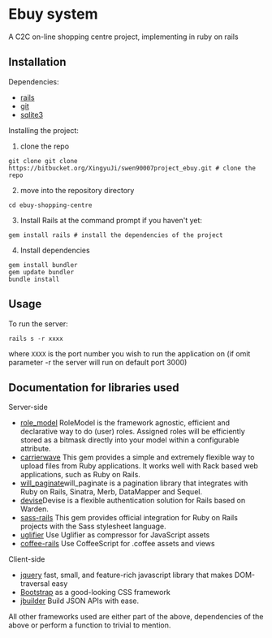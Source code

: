# Ebuy system
A C2C on-line shopping centre project, implementing in ruby on rails
## Installation

Dependencies:
- [rails](http://http://rubyonrails.org/)
- [git](http://git-scm.com/)
- [sqlite3](https://sqlite.org/)

Installing the project:
1. clone the repo
```
git clone git clone https://bitbucket.org/XingyuJi/swen90007project_ebuy.git # clone the repo
```
2. move into the repository directory
```
cd ebuy-shopping-centre
```
3. Install Rails at the command prompt if you haven't yet:
```
gem install rails # install the dependencies of the project
```
4. Install dependencies
```
gem install bundler
gem update bundler
bundle install
```
## Usage

To run the server:
```
rails s -r xxxx
```
where `XXXX` is the port number you wish to run the application on (if omit parameter -r the server will run on default port 3000)

## Documentation for libraries used

Server-side

- [role_model](https://github.com/martinrehfeld/role_model) RoleModel is the framework agnostic, efficient and declarative way to do (user) roles. Assigned roles will be efficiently stored as a bitmask directly into your model within a configurable attribute.
- [carrierwave](https://github.com/carrierwaveuploader/carrierwave) This gem provides a simple and extremely flexible way to upload files from Ruby applications. It works well with Rack based web applications, such as Ruby on Rails.
- [will_paginate](https://github.com/mislav/will_paginate)will_paginate is a pagination library that integrates with Ruby on Rails, Sinatra, Merb, DataMapper and Sequel.
- [devise](https://github.com/plataformatec/devise)Devise is a flexible authentication solution for Rails based on Warden.
- [sass-rails](https://github.com/rails/sass-rails) This gem provides official integration for Ruby on Rails projects with the Sass stylesheet language.
- [uglifier](https://github.com/lautis/uglifier) Use Uglifier as compressor for JavaScript assets
- [coffee-rails](https://github.com/rails/coffee-rails) Use CoffeeScript for .coffee assets and views

Client-side

- [jquery](http://jquery.com/) fast, small, and feature-rich javascript library that makes DOM-traversal easy
- [Bootstrap](http://getbootstrap.com/) as a good-looking CSS framework
- [jbuilder](https://github.com/rails/jbuilder) Build JSON APIs with ease.

All other frameworks used are either part of the above, dependencies of the above or perform a function to trivial to mention.
